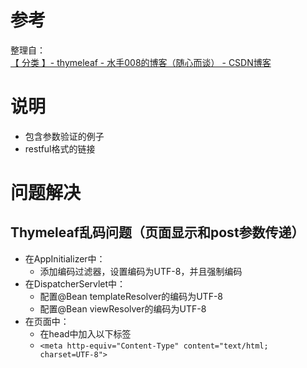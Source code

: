 # 参考

整理自：  
[【 分类 】- thymeleaf - 水手008的博客（随心而谈） - CSDN博客](https://blog.csdn.net/asd_op/article/category/6525212)

# 说明

* 包含参数验证的例子
* restful格式的链接

# 问题解决

## Thymeleaf乱码问题（页面显示和post参数传递）

* 在AppInitializer中：
	* 添加编码过滤器，设置编码为UTF-8，并且强制编码
* 在DispatcherServlet中：
	* 配置@Bean templateResolver的编码为UTF-8
	* 配置@Bean viewResolver的编码为UTF-8
* 在页面中：
	* 在head中加入以下标签
	* `<meta http-equiv="Content-Type" content="text/html; charset=UTF-8">`
